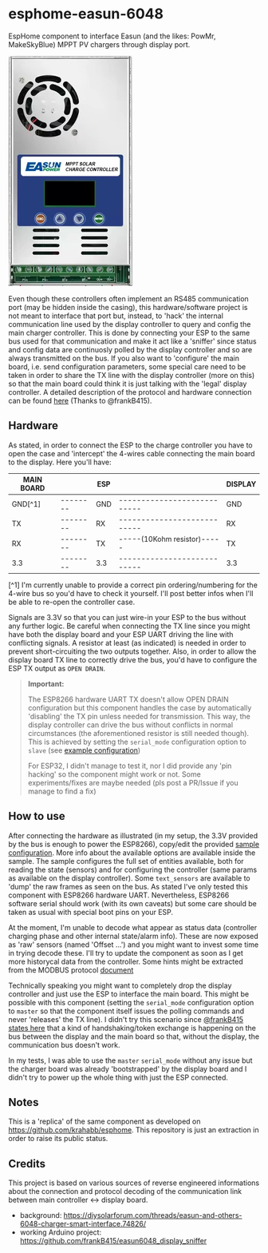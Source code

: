 # esphome-easun-6048
EspHome component to interface Easun (and the likes: PowMr, MakeSkyBlue) MPPT PV chargers through display port.

![Easun 6048 Controller](easun6048-mppt-controller.webp)

Even though these controllers often implement an RS485 communication port (may be hidden inside the casing), this hardware/software project is not meant to interface that port but, instead, to 'hack' the internal communication line used by the display controller to query and config the main charger controller.
This is done by connecting your ESP to the same bus used for that communication and make it act like a 'sniffer'
since status and config data are continuosly polled by the display controller and so are always transmitted on the bus. If you also want to 'configure' the main board, i.e. send configuration parameters, some special care need to be taken in order to share the TX line with the display controller (more on this) so that the main board could think it is just talking with the 'legal' display controller. A detailed description of the protocol and hardware connection can be found [here](https://github.com/frankB415/easun6048_display_sniffer) (Thanks to @frankB415).

## Hardware
As stated, in order to connect the ESP to the charge controller you have to open the case and 'intercept' the 4-wires cable connecting the main board to the display. Here you'll have:


|MAIN BOARD||ESP||DISPLAY|
|-|-|-|-|-|
|GND[^1]| --------|GND|--------------------------- |GND|
|TX|  --------|RX|--------------------------- |RX|
|RX|  --------|TX|-----(10Kohm resistor)----- |TX|
|3.3| --------|3.3|--------------------------- |3.3|

[^1] I'm currently unable to provide a correct pin ordering/numbering for the 4-wire bus so you'd have to check it yourself. I'll post better infos when I'll be able to re-open the controller case.

Signals are 3.3V so that you can just wire-in your ESP to the bus without any further logic. Be careful when connecting the TX line since you might have both the display board and your ESP UART driving the line with conflicting signals. A resistor at least (as indicated) is needed in order to prevent short-circuiting the two outputs together. Also, in order to allow the display board TX line to correctly drive the bus, you'd have to configure the ESP TX output as `OPEN DRAIN`.

> **Important:**
>
> The ESP8266 hardware UART TX doesn't allow OPEN DRAIN configuration but this component handles the case by automatically 'disabling' the TX pin unless needed for transmission. This way, the display controller can drive the bus without conflicts in normal circumstances (the aforementioned resistor is still needed though). This is achieved by setting the `serial_mode` configuration option to `slave` (see [example configuration](m3_easun6048_example.yaml))
>
> For ESP32, I didn't manage to test it, nor I did provide any 'pin hacking' so the component might work or not. Some experiments/fixes are maybe needed (pls post a PR/Issue if you manage to find a fix)

## How to use
After connecting the hardware as illustrated (in my setup, the 3.3V provided by the bus is enough to power the ESP8266), copy/edit the provided [sample configuration](m3_easun6048_example.yaml). More info about the available options are available inside the sample. The sample configures the full set of entities available, both for reading the state (sensors) and for configuring the controller (same params as available on the display controller).
Some `text_sensors` are available to 'dump' the raw frames as seen on the bus.
As stated I've only tested this component with ESP8266 hardware UART. Nevertheless, ESP8266 software serial should work (with its own caveats) but some care should be taken as usual with special boot pins on your ESP.

At the moment, I'm unable to decode what appear as status data (controller charging phase and other internal state/alarm info). These are now exposed as 'raw' sensors (named 'Offset ...') and you might want to invest some time in trying decode these. I'll try to update the component as soon as I get more historycal data from the controller. Some hints might be extracted from the MODBUS protocol [document](MPPT%20MODBUS%20Protocol%20-%20English%20Version.pdf)

Technically speaking you might want to completely drop the display controller and just use the ESP to interface the main board. This might be possible with this component (setting the `serial_mode` configuration option to `master` so that the component itself issues the polling commands and never 'releases' the TX line). I didn't try this scenario since [@frankB415 states here](https://github.com/frankB415/easun6048_display_sniffer/tree/main?tab=readme-ov-file#paket-injection-to-change-the-settings) that a kind of handshaking/token exchange is happening on the bus between the display and the main board so that, without the display, the communication bus doesn't work.

In my tests, I was able to use the `master` `serial_mode` without any issue but the charger board was already 'bootstrapped' by the display board and I didn't try to power up the whole thing with just the ESP connected.


## Notes
This is a 'replica' of the same component as developed on https://github.com/krahabb/esphome. This repository is just an extraction in order to raise its public status.

## Credits
This project is based on various sources of reverse engineered informations about the connection and protocol decoding of the communication link between main controller <-> display board.
- background: https://diysolarforum.com/threads/easun-and-others-6048-charger-smart-interface.74826/
- working Arduino project: https://github.com/frankB415/easun6048_display_sniffer
